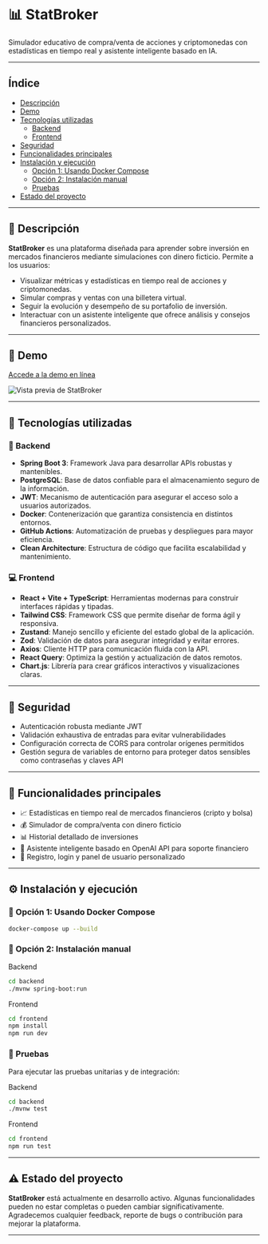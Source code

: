 # 📊 StatBroker

Simulador educativo de compra/venta de acciones y criptomonedas con estadísticas en tiempo real y asistente inteligente basado en IA.

---

## Índice

- [Descripción](#descripción)
- [Demo](#demo)
- [Tecnologías utilizadas](#tecnologías-utilizadas)
  - [Backend](#backend)
  - [Frontend](#frontend)
- [Seguridad](#seguridad)
- [Funcionalidades principales](#funcionalidades-principales)
- [Instalación y ejecución](#instalación-y-ejecución)
  - [Opción 1: Usando Docker Compose](#opción-1-usando-docker-compose)
  - [Opción 2: Instalación manual](#opción-2-instalación-manual)
  - [Pruebas](#pruebas)
- [Estado del proyecto](#estado-del-proyecto)



---
## 📝 Descripción <a name="descripción"></a>

**StatBroker** es una plataforma diseñada para aprender sobre inversión en mercados financieros mediante simulaciones con dinero ficticio. Permite a los usuarios:

- Visualizar métricas y estadísticas en tiempo real de acciones y criptomonedas.
- Simular compras y ventas con una billetera virtual.
- Seguir la evolución y desempeño de su portafolio de inversión.
- Interactuar con un asistente inteligente que ofrece análisis y consejos financieros personalizados.

---

## 🚀 Demo <a name="demo"></a>

[Accede a la demo en línea]()

![Vista previa de StatBroker](./assets/preview.png)

---

## 🧱 Tecnologías utilizadas <a name="tecnologías-utilizadas"></a>

### 🔧 Backend <a name="backend"></a>

- **Spring Boot 3**: Framework Java para desarrollar APIs robustas y mantenibles.
- **PostgreSQL**: Base de datos confiable para el almacenamiento seguro de la información.
- **JWT**: Mecanismo de autenticación para asegurar el acceso solo a usuarios autorizados.
- **Docker**: Contenerización que garantiza consistencia en distintos entornos.
- **GitHub Actions**: Automatización de pruebas y despliegues para mayor eficiencia.
- **Clean Architecture**: Estructura de código que facilita escalabilidad y mantenimiento.

### 💻 Frontend <a name="frontend"></a>

- **React + Vite + TypeScript**: Herramientas modernas para construir interfaces rápidas y tipadas.
- **Tailwind CSS**: Framework CSS que permite diseñar de forma ágil y responsiva.
- **Zustand**: Manejo sencillo y eficiente del estado global de la aplicación.
- **Zod**: Validación de datos para asegurar integridad y evitar errores.
- **Axios**: Cliente HTTP para comunicación fluida con la API.
- **React Query**: Optimiza la gestión y actualización de datos remotos.
- **Chart.js**: Librería para crear gráficos interactivos y visualizaciones claras.

---

## 🔐 Seguridad <a name="seguridad"></a>

- Autenticación robusta mediante JWT
- Validación exhaustiva de entradas para evitar vulnerabilidades
- Configuración correcta de CORS para controlar orígenes permitidos
- Gestión segura de variables de entorno para proteger datos sensibles como contraseñas y claves API

---

## 📌 Funcionalidades principales <a name="funcionalidades-principales"></a>

- 📈 Estadísticas en tiempo real de mercados financieros (cripto y bolsa)
- 💰 Simulador de compra/venta con dinero ficticio
- 📊 Historial detallado de inversiones
- 🤖 Asistente inteligente basado en OpenAI API para soporte financiero
- 👤 Registro, login y panel de usuario personalizado

---

## ⚙️ Instalación y ejecución <a name="instalación-y-ejecución"></a>

### 🐳 Opción 1: Usando Docker Compose <a name="opción-1-usando-docker-compose"></a>

```bash
docker-compose up --build
```

### 🧰 Opción 2: Instalación manual <a name="opción-2-instalación-manual"></a>


Backend
```bash
cd backend
./mvnw spring-boot:run
```

Frontend
```bash
cd frontend
npm install
npm run dev
```

### 🧪 Pruebas <a name="pruebas"></a>
Para ejecutar las pruebas unitarias y de integración:

Backend
```bash
cd backend
./mvnw test
```

Frontend
```bash
cd frontend
npm run test
```


---

## ⚠️ Estado del proyecto <a name="estado-del-proyecto"></a>

**StatBroker** está actualmente en desarrollo activo. Algunas funcionalidades pueden no estar completas o pueden cambiar significativamente.  
Agradecemos cualquier feedback, reporte de bugs o contribución para mejorar la plataforma.

---
